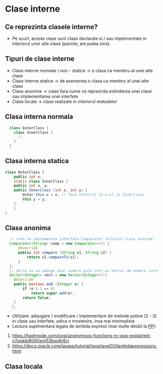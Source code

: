 # Clase interne
## Ce reprezinta clasele interne?
- Pe scurt, aceste clase sunt clase declarate si / sau implementate in interiorul unor alte clase (parinte, am putea zice).
## Tipuri de clase interne
- Clase interne normale / non - statice -> o clasa ca membru al unei alte clase
- Clase interne statice -> de asemenea o clasa ca membry al unei alte clase
- Clase anonime -> clase fara nume ce reprezinta extinderea unei clase sau implementarea unei interfete
- Clase locale -> clase realizate in interiorul metodelor
## Clasa interna normala
```java
  class OuterClass {
    class InnerClass {
      //...
    }
  }
```
## Clasa interna statica
```java
class OuterClass {
    public int x;
    static class InnerClass {
	public int x, y;
	public InnerClass (int x, int y) {
		Outer.this.x = x; // face referire la x-ul in InnerClass
		this.y = y;
	}
    }
}
```
## Clasa anonima
```java
  // vrem sa implementam interfata Comparator folosind clase anonime
  Comparator<String> comp = new Comparator<>() {
      @Override
      public int compare (String s1, String s2) {
          return s2.compareTo(s1);
      }
  };
  // dorim sa se adauge doar numere pare intr-un Vector de numere intregi
  Vector<Integer> vect = new Vector<Integer>(){
	@Override
	public boolean add (Integer e) {
		if (e % 2 == 0)
			return super.add(e);
		return false;
	}
   };
```
- Utilizare: adaugare / modificare / implementare de metode putine (2 - 3) in clase sau interfete, adica o mostenire, insa mai minimalista
- Lectura suplimentara legata de lambda expresii (mai multe detalii la [PP](http://elf.cs.pub.ro/pp/)):
1) https://hashnode.com/post/anonymous-functions-in-java-explained-cj1opkbj8000sml53bsq6r6cj
2) https://docs.oracle.com/javase/tutorial/java/javaOO/lambdaexpressions.html
## Clasa locala
